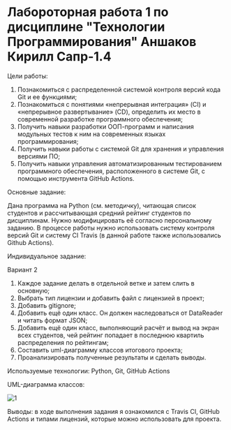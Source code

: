 # Лaбороторная работа 1 по дисциплине "Технологии Программирования" Аншаков Кирилл Сапр-1.4

Цели работы:
1. Познакомиться c распределенной системой контроля версий кода Git и ее функциями;
2. Познакомиться с понятиями «непрерывная интеграция» (CI) и «непрерывное развертывание»
(CD), определить их место в современной разработке программного обеспечения;
3. Получить навыки разработки ООП-программ и написания модульных тестов к ним на
современных языках программирования;
4. Получить навыки работы с системой Git для хранения и управления версиями ПО;
5. Получить навыки управления автоматизированным тестированием программного обеспечения,
расположенного в системе Git, с помощью инструмента GitHub Actions.

Основные задание:

Дана программа на Python (см. методичку), читающая список студентов и рассчитывающая средний рейтинг студентов по дисциплинам. Нужно модифицировать её согласно персональному заданию. В процессе работы нужно использовать систему контроля версий Git и систему CI Travis (в данной работе также использовались Github Actions).

Индивидуальное задание:

Вариант 2

1. Каждое задание делать в отдельной ветке и затем слить в основную;
2. Выбрать тип лицензии и добавить файл с лицензией в проект;
3. Добавить gitignore;
4. Добавить ещё один класс. Он должен наследоваться от DataReader и читать формат  JSON;
5. Добавить ещё один класс, выполняющий расчёт и вывод на экран всех студентов, чей рейтинг попадает в последнюю квартиль распределения по рейтингам;
6. Составить uml-диаграмму классов итогового проекта;
7. Проанализировать полученные результаты и сделать выводы.

Используемые технологии: Python, Git, GitHub Actions

UML-диаграмма классов:

![1](https://github.com/KirillRustyNail/PTLab1/assets/63652169/917282b9-228f-4fb6-92d5-d92f8d92ba42)

Выводы: в ходе выполнения задания я ознакомился с Travis CI, GitHub Actions и типами лицензий, которые можно использовать для проекта.
